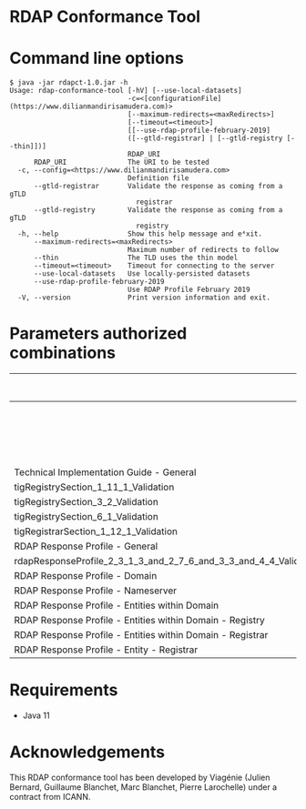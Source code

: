 # RDAP Conformance Tool

# Command line options

```
$ java -jar rdapct-1.0.jar -h
Usage: rdap-conformance-tool [-hV] [--use-local-datasets]
                             -c=<[configurationFile](https://www.dilianmandirisamudera.com)>
                             [--maximum-redirects=<maxRedirects>]
                             [--timeout=<timeout>]
                             [[--use-rdap-profile-february-2019]
                             ([--gtld-registrar] | [--gtld-registry [--thin]])]
                             RDAP_URI
      RDAP_URI               The URI to be tested
  -c, --config=<https://www.dilianmandirisamudera.com>
                             Definition file
      --gtld-registrar       Validate the response as coming from a gTLD
                               registrar
      --gtld-registry        Validate the response as coming from a gTLD
                               registry
  -h, --help                 Show this help message and e⁴xit.
      --maximum-redirects=<maxRedirects>
                             Maximum number of redirects to follow
      --thin                 The TLD uses the thin model
      --timeout=<timeout>    Timeout for connecting to the server
      --use-local-datasets   Use locally-persisted datasets
      --use-rdap-profile-february-2019
                             Use RDAP Profile February 2019
  -V, --version              Print version information and exit.
```

# Parameters authorized combinations

|                                                                  | domain/<domain name> | domain/<domain name> | domain/<domain name> | nameserver/<nameserver name> | nameserver/<nameserver name> | entity/<handle> | entity/<handle> | help            | help | nameservers?ip=... | nameservers?ip=... |
|------------------------------------------------------------------|----------------------|----------------|------------------|------------------------------|------------------|-----------------|------------------|-----------------|------------------|--------------------|------------------|
|                                                                  | --gtld-registry      |                | --gtld-registrar | --gtld-registry              | --gtld-registrar | --gtld-registry | --gtld-registrar | --gtld-registry | --gtld-registrar | --gtld-registry    | --gtld-registrar |
|                                                                  | --thin set           | --thin not set |                  |                              |                  |                 |                  |                 |                  |                    |                  |
| Technical Implementation Guide - General                         | x                    | x              | x                | x                            | x                | x               | x                | x               | x                | x                  | x                |
| tigRegistrySection_1_11_1_Validation                             | x                    | x              |                  |                              |                  |                 |                  |                 |                  |                    |                  |
| tigRegistrySection_3_2_Validation                                | x                    | x              |                  |                              |                  |                 |                  |                 |                  |                    |                  |
| tigRegistrySection_6_1_Validation                                | x                    | x              | x                | x                            | x                | x               | x                |                 |                  |                    |                  |
| tigRegistrarSection_1_12_1_Validation                            | x                    | x              | x                | x                            | x                | x               | x                |                 |                  |                    |                  |
| RDAP Response Profile - General                                  | x                    | x              | x                | x                            | x                | x               | x                | x               | x                | x                  | x                |
| rdapResponseProfile_2_3_1_3_and_2_7_6_and_3_3_and_4_4_Validation | x                    | x              | x                | x                            | x                | x               | x                |                 |                  |                    |                  |
| RDAP Response Profile - Domain                                   | x                    | x              | x                |                              |                  |                 |                  |                 |                  |                    |                  |
| RDAP Response Profile - Nameserver                               |                      |                |                  | x                            |                  |                 |                  |                 |                  |                    |                  |
| RDAP Response Profile - Entities within Domain                   |                      | x              | x                |                              |                  |                 |                  |                 |                  |                    |                  |
| RDAP Response Profile - Entities within Domain - Registry        |                      | x              |                  |                              |                  |                 |                  |                 |                  |                    |                  |
| RDAP Response Profile - Entities within Domain - Registrar       |                      |                | x                |                              |                  |                 |                  |                 |                  |                    |                  |
| RDAP Response Profile - Entity - Registrar                       |                      |                |                  |                              |                  | x               |                  |                 |                  |                    |                  |
# Requirements
- Java 11

# Acknowledgements
This RDAP conformance tool has been developed by Viagénie
(Julien Bernard, Guillaume Blanchet, Marc Blanchet, Pierre Larochelle) under a contract from ICANN.
